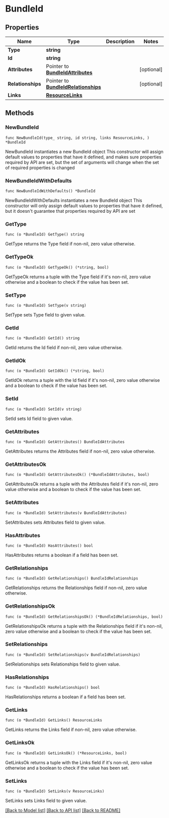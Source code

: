 # BundleId

## Properties

Name | Type | Description | Notes
------------ | ------------- | ------------- | -------------
**Type** | **string** |  | 
**Id** | **string** |  | 
**Attributes** | Pointer to [**BundleIdAttributes**](BundleId_attributes.md) |  | [optional] 
**Relationships** | Pointer to [**BundleIdRelationships**](BundleId_relationships.md) |  | [optional] 
**Links** | [**ResourceLinks**](ResourceLinks.md) |  | 

## Methods

### NewBundleId

`func NewBundleId(type_ string, id string, links ResourceLinks, ) *BundleId`

NewBundleId instantiates a new BundleId object
This constructor will assign default values to properties that have it defined,
and makes sure properties required by API are set, but the set of arguments
will change when the set of required properties is changed

### NewBundleIdWithDefaults

`func NewBundleIdWithDefaults() *BundleId`

NewBundleIdWithDefaults instantiates a new BundleId object
This constructor will only assign default values to properties that have it defined,
but it doesn't guarantee that properties required by API are set

### GetType

`func (o *BundleId) GetType() string`

GetType returns the Type field if non-nil, zero value otherwise.

### GetTypeOk

`func (o *BundleId) GetTypeOk() (*string, bool)`

GetTypeOk returns a tuple with the Type field if it's non-nil, zero value otherwise
and a boolean to check if the value has been set.

### SetType

`func (o *BundleId) SetType(v string)`

SetType sets Type field to given value.


### GetId

`func (o *BundleId) GetId() string`

GetId returns the Id field if non-nil, zero value otherwise.

### GetIdOk

`func (o *BundleId) GetIdOk() (*string, bool)`

GetIdOk returns a tuple with the Id field if it's non-nil, zero value otherwise
and a boolean to check if the value has been set.

### SetId

`func (o *BundleId) SetId(v string)`

SetId sets Id field to given value.


### GetAttributes

`func (o *BundleId) GetAttributes() BundleIdAttributes`

GetAttributes returns the Attributes field if non-nil, zero value otherwise.

### GetAttributesOk

`func (o *BundleId) GetAttributesOk() (*BundleIdAttributes, bool)`

GetAttributesOk returns a tuple with the Attributes field if it's non-nil, zero value otherwise
and a boolean to check if the value has been set.

### SetAttributes

`func (o *BundleId) SetAttributes(v BundleIdAttributes)`

SetAttributes sets Attributes field to given value.

### HasAttributes

`func (o *BundleId) HasAttributes() bool`

HasAttributes returns a boolean if a field has been set.

### GetRelationships

`func (o *BundleId) GetRelationships() BundleIdRelationships`

GetRelationships returns the Relationships field if non-nil, zero value otherwise.

### GetRelationshipsOk

`func (o *BundleId) GetRelationshipsOk() (*BundleIdRelationships, bool)`

GetRelationshipsOk returns a tuple with the Relationships field if it's non-nil, zero value otherwise
and a boolean to check if the value has been set.

### SetRelationships

`func (o *BundleId) SetRelationships(v BundleIdRelationships)`

SetRelationships sets Relationships field to given value.

### HasRelationships

`func (o *BundleId) HasRelationships() bool`

HasRelationships returns a boolean if a field has been set.

### GetLinks

`func (o *BundleId) GetLinks() ResourceLinks`

GetLinks returns the Links field if non-nil, zero value otherwise.

### GetLinksOk

`func (o *BundleId) GetLinksOk() (*ResourceLinks, bool)`

GetLinksOk returns a tuple with the Links field if it's non-nil, zero value otherwise
and a boolean to check if the value has been set.

### SetLinks

`func (o *BundleId) SetLinks(v ResourceLinks)`

SetLinks sets Links field to given value.



[[Back to Model list]](../README.md#documentation-for-models) [[Back to API list]](../README.md#documentation-for-api-endpoints) [[Back to README]](../README.md)


